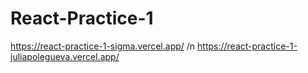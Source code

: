# React-Practice-1
https://react-practice-1-sigma.vercel.app/ /n
https://react-practice-1-juliapolegueva.vercel.app/
 
